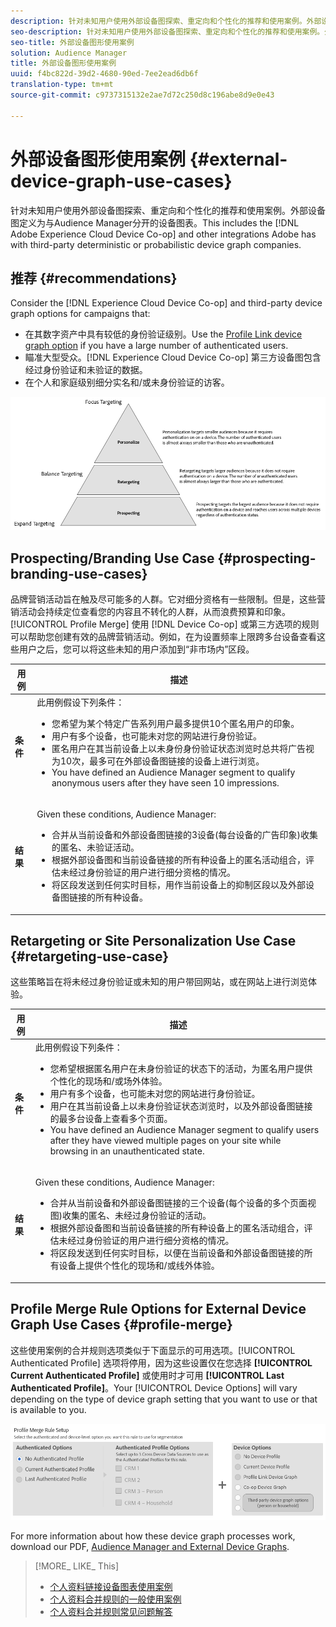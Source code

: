 ```yaml
---
description: 针对未知用户使用外部设备图探索、重定向和个性化的推荐和使用案例。外部设备图定义为与Audience Manager分开的设备图表。这包括Adobe Experience Cloud Device Co-op和Adobe与第三方确定或概率设备图公司的其他集成。
seo-description: 针对未知用户使用外部设备图探索、重定向和个性化的推荐和使用案例。外部设备图定义为与Audience Manager分开的设备图表。这包括Adobe Experience Cloud Device Co-op和Adobe与第三方确定或概率设备图公司的其他集成。
seo-title: 外部设备图形使用案例
solution: Audience Manager
title: 外部设备图形使用案例
uuid: f4bc822d-39d2-4680-90ed-7ee2ead6db6f
translation-type: tm+mt
source-git-commit: c9737315132e2ae7d72c250d8c196abe8d9e0e43

---
```



# 外部设备图形使用案例 {#external-device-graph-use-cases}

针对未知用户使用外部设备图探索、重定向和个性化的推荐和使用案例。外部设备图定义为与Audience Manager分开的设备图表。This includes the [!DNL Adobe Experience Cloud Device Co-op] and other integrations Adobe has with third-party deterministic or probabilistic device graph companies.

## 推荐 {#recommendations}

Consider the [!DNL Experience Cloud Device Co-op] and third-party device graph options for campaigns that:

* 在其数字资产中具有较低的身份验证级别。Use the [Profile Link device graph option](../../features/profile-merge-rules/merge-rule-definitions.md#device-options) if you have a large number of authenticated users.
* 瞄准大型受众。[!DNL Experience Cloud Device Co-op] 第三方设备图包含经过身份验证和未验证的数据。
* 在个人和家庭级别细分实名和/或未身份验证的访客。

![](assets/merge-rule-triangle1.png)

## Prospecting/Branding Use Case {#prospecting-branding-use-cases}

品牌营销活动旨在触及尽可能多的人群。它对细分资格有一些限制。但是，这些营销活动会持续定位查看您的内容且不转化的人群，从而浪费预算和印象。[!UICONTROL Profile Merge] 使用 [!DNL Device Co-op] 或第三方选项的规则可以帮助您创建有效的品牌营销活动。例如，在为设置频率上限跨多台设备查看这些用户之后，您可以将这些未知的用户添加到“非市场内”区段。

<table id="table_00F6EED172574E80A38CADA8A92A23B1"> 
 <thead> 
  <tr> 
   <th colname="col1" class="entry"> 用例 </th> 
   <th colname="col2" class="entry"> 描述 </th> 
  </tr> 
 </thead>
 <tbody> 
  <tr> 
   <td colname="col1"> <p> <b>条件</b> </p> </td> 
   <td colname="col2">此用例假设下列条件： <p> 
     <ul id="ul_F5CA7EE525774F7EBA5FBB5F94E4EDC8"> 
      <li id="li_81AE304924724146A24FAB5B6533AD8E">您希望为某个特定广告系列用户最多提供10个匿名用户的印象。 </li> 
      <li id="li_E371F989735245B0B82433DE240D56D0">用户有多个设备，也可能未对您的网站进行身份验证。 </li> 
      <li id="li_9231ABE15CA249E6B79D8BF0E511FD33">匿名用户在其当前设备上以未身份身份验证状态浏览时总共将广告视为10次，最多可在外部设备图链接的设备上进行浏览。 </li> 
      <li id="li_8C276C07019C49EFA3A0D0D54CF73C31">You have defined an <span class="keyword"> Audience Manager</span> segment to qualify anonymous users after they have seen 10 impressions. </li> 
     </ul> </p> </td> 
  </tr> 
  <tr> 
   <td colname="col1"> <p> <b>结果</b> </p> </td> 
   <td colname="col2"> <p>Given these conditions, <span class="keyword"> Audience Manager</span>: </p> <p> 
     <ul id="ul_8E988B1005324526BC6DC6637BBACCFB"> 
      <li id="li_C9DD546754914BACB8F4C92C7D4ED70E">合并从当前设备和外部设备图链接的3设备(每台设备的广告印象)收集的匿名、未验证活动。 </li> 
      <li id="li_FB55CB9116074525BA30FF062D1136AE">根据外部设备图和当前设备链接的所有种设备上的匿名活动组合，评估未经过身份验证的用户进行细分资格的情况。 </li> 
      <li id="li_B28EB32F718145A7ABBDAC0AF75E2AFC">将区段发送到任何实时目标，用作当前设备上的抑制区段以及外部设备图链接的所有种设备。 </li> 
     </ul> </p> </td> 
  </tr> 
 </tbody> 
</table>

## Retargeting or Site Personalization Use Case {#retargeting-use-case}

这些策略旨在将未经过身份验证或未知的用户带回网站，或在网站上进行浏览体验。

<table id="table_0EE2052AA3E744B3B76036FC06B5A453"> 
 <thead> 
  <tr> 
   <th colname="col1" class="entry"> 用例 </th> 
   <th colname="col2" class="entry"> 描述 </th> 
  </tr> 
 </thead>
 <tbody> 
  <tr> 
   <td colname="col1"> <p> <b>条件</b> </p> </td> 
   <td colname="col2">此用例假设下列条件： <p> 
     <ul id="ul_FD0B869B4AF3453FAEC9BA3A45ABF039"> 
      <li id="li_8E30BAED42E94AB3B81FCB1C7464E5FC">您希望根据匿名用户在未身份验证的状态下的活动，为匿名用户提供个性化的现场和/或场外体验。 </li> 
      <li id="li_3DBE53BA94324F1BA1C52A37AD4E426C">用户有多个设备，也可能未对您的网站进行身份验证。 </li> 
      <li id="li_F867AFBDC1A54CD6A68AB0EC196E27C9">用户在其当前设备上以未身份验证状态浏览时，以及外部设备图链接的最多台设备上查看多个页面。 </li> 
      <li id="li_7E35D77949CE4E69BD51655AA4C40BEE">You have defined an <span class="keyword"> Audience Manager</span> segment to qualify users after they have viewed multiple pages on your site while browsing in an unauthenticated state. </li> 
     </ul> </p> </td> 
  </tr> 
  <tr> 
   <td colname="col1"> <p> <b>结果</b> </p> </td> 
   <td colname="col2"> <p>Given these conditions, <span class="wintitle"> Audience Manager</span>: </p> <p> 
     <ul id="ul_301339426B0643B295DC5B17E1939CFB"> 
      <li id="li_7E8BC3B179804F4A929497DE81E76911">合并从当前设备和外部设备图链接的三个设备(每个设备的多个页面视图)收集的匿名、未经过身份验证的活动。 </li> 
      <li id="li_803EFD58AA124A5BBC8279C4DC695544">根据外部设备图和当前设备链接的所有种设备上的匿名活动组合，评估未经过身份验证的用户进行细分资格的情况。 </li> 
      <li id="li_98D749268CC5456CBC9CF3BF5EB91BA8">将区段发送到任何实时目标，以便在当前设备和外部设备图链接的所有设备上提供个性化的现场和/或线外体验。 </li>
     </ul> </p> </td>
  </tr>
 </tbody>
</table>

## Profile Merge Rule Options for External Device Graph Use Cases {#profile-merge}

这些使用案例的合并规则选项类似于下面显示的可用选项。[!UICONTROL Authenticated Profile] 选项将停用，因为这些设置仅在您选择 **[!UICONTROL Current Authenticated Profile]** 或使用时才可用 **[!UICONTROL Last Authenticated Profile]**。Your [!UICONTROL Device Options] will vary depending on the type of device graph setting that you want to use or that is available to you.

![](assets/merge-rules-external.png)

For more information about how these device graph processes work, download our PDF, [Audience Manager and External Device Graphs](https://marketing.adobe.com/resources/help/en_US/aam/downloads/AAM_Device_Graphs.pdf).

>[!MORE_ LIKE_ This]
>
>* [个人资料链接设备图表使用案例](../../features/profile-merge-rules/profile-link-use-case.md)
>* [个人资料合并规则的一般使用案例](../../features/profile-merge-rules/merge-rule-targeting-options.md)
>* [个人资料合并规则常见问题解答](../../faq/faq-profile-merge.md)


